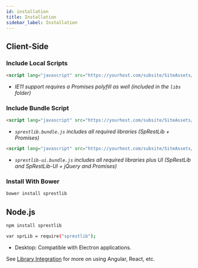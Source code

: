 ```yaml
---
id: installation
title: Installation
sidebar_label: Installation
---
```


## Client-Side

### Include Local Scripts
```html
<script lang="javascript" src="https://yourhost.com/subsite/SiteAssets/js/sprestlib.js"></script>
```
* *IE11 support requires a Promises polyfill as well (included in the `libs` folder)*

### Include Bundle Script
```html
<script lang="javascript" src="https://yourhost.com/subsite/SiteAssets/js/sprestlib.bundle.js"></script>
```
* *`sprestlib.bundle.js` includes all required libraries (SpRestLib + Promises)*
```html
<script lang="javascript" src="https://yourhost.com/subsite/SiteAssets/js/sprestlib-ui.bundle.js"></script>
```
* *`sprestlib-ui.bundle.js` includes all required libraries plus UI (SpRestLib and SpRestLib-UI + jQuery and Promises)*

### Install With Bower
```bash
bower install sprestlib
```

## Node.js
```bash
npm install sprestlib

var sprLib = require("sprestlib");
```
* Desktop: Compatible with Electron applications.

See [Library Integration](/SpRestLib/docs/feat-integration.html) for more on using Angular, React, etc.
